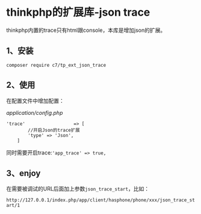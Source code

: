 # thinkphp的扩展库-json trace

thinkphp内置的trace只有html跟console，本库是增加json的扩展。

## 1、安装

```
composer require c7/tp_ext_json_trace
```

## 2、使用

在配置文件中增加配置：

*application/config.php*

```
'trace'                  => [
        //开启Json的trace扩展
        'type' => 'Json',
    ]
```

同时需要开启trace:`'app_trace' => true,`

## 3、enjoy

在需要被调试的URL后面加上参数`json_trace_start`，比如：

`http://127.0.0.1/index.php/app/client/hasphone/phone/xxx/json_trace_start/1`

